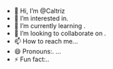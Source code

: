 - 👋 Hi, I’m @Caltriz
- 👀 I’m interested in.
- 🌱 I’m currently learning .
- 💞️ I’m looking to collaborate on .
- 📫 How to reach me...
- 😄 Pronouns:. ...
- ⚡ Fun fact:..

<!---
Caltriz/Caltriz is a ✨ special ✨ repository because its `README.md` (this file) appears on your GitHub profile.
You can click the Preview link to take a look at your changes.
--->
